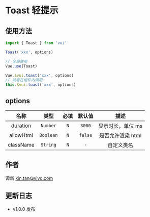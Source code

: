# Toast 轻提示

## 使用方法

```js
import { Toast } from 'vui'

Toast('xxx', options)

// 全局使用
Vue.use(Toast)

Vue.$vui.toast('xxx', options)
// 或者在组件内调用
this.$vui.toast('xxx', options)
```

## options

|   名称    |   类型    | 必填 | 默认值  |       描述        |
| :-------: | :-------: | :--: | :-----: | :---------------: |
| duration  | `Number`  | `N`  | `3000`  | 显示时长，单位 ms |
| allowHtml | `Boolean` | `N`  | `false` | 是否允许渲染 html |
| className | `String`  | `N`  |   `-`   |    自定义类名     |

## 作者

谭新 <xin.tan@vivo.com>

## 更新日志

- v1.0.0 发布
